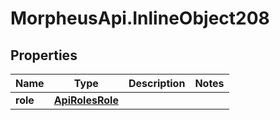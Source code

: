 # MorpheusApi.InlineObject208

## Properties

Name | Type | Description | Notes
------------ | ------------- | ------------- | -------------
**role** | [**ApiRolesRole**](ApiRolesRole.md) |  | 


